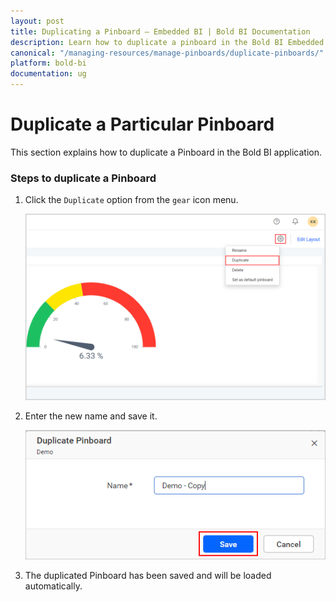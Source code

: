 ```yaml
---
layout: post
title: Duplicating a Pinboard – Embedded BI | Bold BI Documentation
description: Learn how to duplicate a pinboard in the Bold BI Embedded. Pinboard is a collection of widgets from various dashboards pinned to it.
canonical: "/managing-resources/manage-pinboards/duplicate-pinboards/"
platform: bold-bi
documentation: ug
---
```


# Duplicate a Particular Pinboard

This section explains how to duplicate a Pinboard in the Bold BI application.

### Steps to duplicate a Pinboard

1. Click the `Duplicate` option from the `gear` icon menu.

    ![Duplicate Option](/static/assets/managing-resources/manage-pinboards/images/duplicate-option.png#width=50%)

2. Enter the new name and save it.

    ![Save Duplicate](/static/assets/managing-resources/manage-pinboards/images/save-duplicate.png#width=50%)

3. The duplicated Pinboard has been saved and will be loaded automatically.